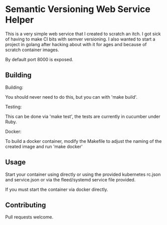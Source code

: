 # Semantic Versioning Web Service Helper

This is a very simple web service that I created to scratch an itch. I got
sick of having to make CI bits with semver versioning. I also wanted to start
a project in golang after hacking about with it for ages and because of scratch
container images.

By default port 8000 is exposed.

## Building

Building:

You should never need to do this, but you can with 'make build'.

Testing:

This can be done via 'make test', the tests are currently in cucumber under Ruby.

Docker:

To build a docker container, modify the Makefile to adjust the naming of the created
image and run 'make docker'

## Usage

Start your container using directly or using the provided kubernetes rc.json and
service.json or via the fleed/systemd service file provided.

If you must start the container via docker directly.

## Contributing

Pull requests welcome.
